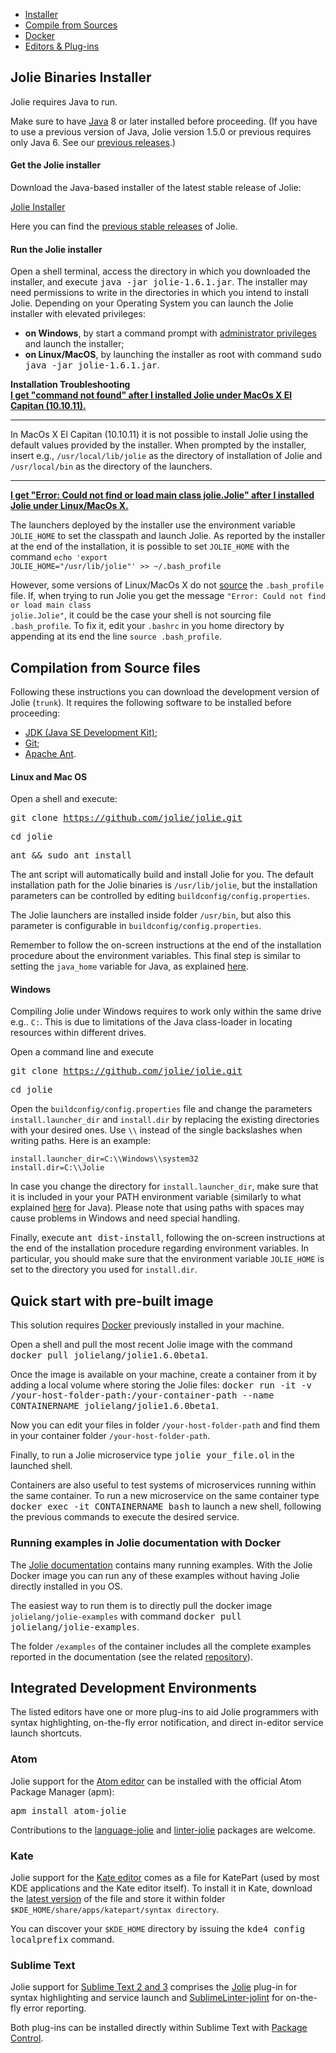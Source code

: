 <!--Themed-->

<div>

<!-- Navigation tabs -->
<ul class="nav nav-tabs" role="tablist">
<li role="presentation" class="active"><a href="#installer" aria-controls="installer" role="tab" data-toggle="tab">Installer</a></li>
<li role="presentation"><a href="#compile" aria-controls="compile" role="tab" data-toggle="tab">Compile from Sources</a></li>
<li role="presentation"><a href="#docker" aria-controls="docker" role="tab" data-toggle="tab">Docker</a></li>
<li role="presentation"><a href="#editors" aria-controls="editors" role="tab" data-toggle="tab">Editors & Plug-ins</a></li>
</ul>

<!-- Tab panels -->
<div class="tab-content">
<div role="tabpanel" class="tab-pane active" id="installer">

## Jolie Binaries Installer

Jolie requires Java to run.

Make sure to have [Java](http://www.java.com/) 8 or
later installed before proceeding.
(If you have to use a previous version of Java, Jolie version 1.5.0 or previous requires only Java 6. See our <a href="https://github.com/jolie/website/tree/master/www/files/releases">previous releases</a>.)

#### Get the Jolie installer

Download the Java-based installer of the latest stable release of Jolie:

<div class="col-xs-12 text-center">
<a href="/files/releases/jolie-1.6.1.jar">
<p class="download">Jolie Installer</p>
</a>
</div>

Here you can find the <a href="https://github.com/jolie/website/tree/master/www/files/releases">previous stable releases</a> of Jolie.

#### Run the Jolie installer

Open a shell terminal, access the directory in which you downloaded the
installer, and execute <kbd>java -jar jolie-1.6.1.jar</kbd>. The installer may
need permissions to write in the directories in which you intend to install
Jolie. Depending on your Operating System you can launch the Jolie installer
with elevated privileges:

<ul>

<li><strong>on Windows</strong>, by start a command prompt with <a
  href="https://technet.microsoft.com/en-us/library/cc947813.aspx">
  administrator privileges</a> and launch the installer;</li>

<li><strong>on Linux/MacOS</strong>, by launching the installer as root with command
<kbd>sudo java -jar jolie-1.6.1.jar</kbd>.</li>

</ul>

<div class="panel panel-default">
<div class="panel-heading"><strong>Installation Troubleshooting</strong></div>
<div class="panel-body">
<div class="accordion" id="accordion2">
<div class="accordion-group">
<div class="accordion-heading">
<a class="accordion-toggle" data-toggle="collapse" data-parent="#accordion2" href="#collapseOne">
<strong>I get "command not found" after I installed Jolie under MacOs X El Capitan (10.10.11).</strong>
</a>
<hr>
</div>
<div id="collapseOne" class="accordion-body collapse">
<div class="accordion-inner">

In MacOs X El Capitan (10.10.11) it is not possible to install Jolie
using the default values provided by the installer. When prompted by
the installer, insert e.g., <code>/usr/local/lib/jolie</code> as
the directory of installation of Jolie and <code>/usr/local/bin</code>
as the directory of the launchers.
<hr>
</div>
</div>
</div>
<div class="accordion-group">
<div class="accordion-heading">
<a class="accordion-toggle" data-toggle="collapse" data-parent="#accordion2" href="#collapseTwo">
<strong>I get "Error: Could not find or load main class jolie.Jolie" after I
installed Jolie under Linux/MacOs X.
</strong>
</a>
</div>
<div id="collapseTwo" class="accordion-body collapse">
<div class="accordion-inner">

The launchers deployed by the installer use the environment variable
<code>JOLIE_HOME</code> to set the classpath and launch Jolie.
As reported by the installer at the end of the installation,
it is possible to set <code>JOLIE_HOME</code> with the command
<code>echo 'export JOLIE_HOME="/usr/lib/jolie"' >> ~/.bash_profile</code>

However, some versions of Linux/MacOs X do not <a
href="http://ss64.com/bash/source.html">source</a> the
<code>.bash_profile</code> file. If, when trying to run Jolie you get the
message <code>"Error: Could not find or load main class jolie.Jolie"</code>, it
could be the case your shell is not sourcing file <code>.bash_profile</code>.
To fix it, edit your <code>.bashrc</code> in you home directory by appending at
its end the line <code>source .bash_profile</code>.

</div>
</div>
</div>
</div>
</div>
</div>
</div>
<div role="tabpanel" class="tab-pane" id="compile">

## Compilation from Source files

Following these instructions you can download the development version of Jolie
(`trunk`). It requires the following software to be installed before
proceeding:

* [JDK (Java SE Development Kit)](http://java.sun.com/javase/downloads/index.jsp);
* [Git](http://git-scm.com/);
* [Apache Ant](http://ant.apache.org/).

<!-- Jump to the instructions for your Operating System:

<div class="text-center">
<a href="#nix"><img style="margin-left: 10px; max-width: 80px;" src="/imgs/os_linux.png" title="Linux" /></a>
<a href="#nix"><img src="/imgs/os_mac.png" style="margin-left: 10px;max-width: 80px;"
title="Mac OS"/></a>
<a href="#windows"><img src="/imgs/os_win.png" style="margin-left: 10px;max-width: 80px;"
 title="Windows"/></a>    
</div> -->

#### <a id="nix"></a>Linux and Mac OS

Open a shell and execute:

<kbd>git clone https://github.com/jolie/jolie.git</kbd>

<kbd>cd jolie</kbd>

<kbd>ant && sudo ant install</kbd>

The ant script will automatically build and install Jolie for you. The default
installation path for the Jolie binaries is `/usr/lib/jolie`, but the
installation parameters can be controlled by editing
`buildconfig/config.properties`.

The Jolie launchers are installed inside folder `/usr/bin`, but also this
parameter is configurable in `buildconfig/config.properties`.

Remember to follow the on-screen instructions at the end of the installation procedure about the environment variables. This final step is similar to setting the `java_home` variable for Java, as explained [here](https://www.java.com/en/download/help/path.xml).

#### <a id="windows"></a>Windows

Compiling Jolie under Windows requires to work only within the same drive e.g..
`C:`. This is due to limitations of the Java class-loader in locating resources
within different drives.

Open a command line and execute

<kbd>git clone https://github.com/jolie/jolie.git</kbd>

<kbd>cd jolie</kbd>

Open the `buildconfig/config.properties` file and change the parameters
`install.launcher_dir` and `install.dir` by replacing the existing directories
with your desired ones. Use `\\` instead of the single backslashes when writing
paths. Here is an example:

```
install.launcher_dir=C:\\Windows\\system32
install.dir=C:\\Jolie
```

In case you change the directory for `install.launcher_dir`, make sure that it
is included in your your PATH environment variable (similarly to what explained
[here](https://www.java.com/en/download/help/path.xml) for Java). Please note
that using paths with spaces may cause problems in Windows and need special
handling.

Finally, execute <kbd>ant dist-install</kbd>, following the on-screen
instructions at the end of the installation procedure regarding environment
variables. In particular, you should make sure that the environment variable
`JOLIE_HOME` is set to the directory you used for `install.dir`.

</div>
<div role="tabpanel" class="tab-pane" id="docker">

## Quick start with pre-built image
This solution requires [Docker](http://www.docker.com) previously installed in
your machine.

Open a shell and pull the most recent Jolie image with the command <kbd>docker
pull jolielang/jolie1.6.0beta1</kbd>.

Once the image is available on your machine, create
a container from it by adding a local volume where storing the Jolie files:
<kbd>docker run -it -v /your-host-folder-path:/your-container-path --name
CONTAINERNAME jolielang/jolie1.6.0beta1</kbd>.

Now you can edit your files in folder
`/your-host-folder-path` and find them in your container folder
`/your-host-folder-path`.

Finally, to run a Jolie microservice type <kbd>jolie your_file.ol</kbd> in the
launched shell.

Containers are also useful to test systems of microservices running within the
same container. To run a new microservice on the same container type
<kbd>docker exec -it CONTAINERNAME bash</kbd> to launch a new shell, following
the previous commands to execute the desired service.

### Running examples in Jolie documentation with Docker
The [Jolie documentation](http://docs.jolie-lang.org/) contains many running examples. With the Jolie Docker image you can run any of these examples without having Jolie directly installed in you OS.

The easiest way to run them is to directly pull the docker image `jolielang/jolie-examples` with command <kbd>docker pull jolielang/jolie-examples</kbd>.

The folder `/examples` of the container includes all the complete examples reported in the documentation (see the related [repository](https://github.com/jolie/examples)).

</div>
<div role="tabpanel" class="tab-pane" id="editors">


## Integrated Development Environments

The listed editors have one or more plug-ins to aid Jolie programmers with syntax highlighting, on-the-fly error notification, and direct in-editor service launch shortcuts.

### Atom

Jolie support for the [Atom editor](http://www.atom.io/) can be installed with
the official Atom Package Manager (apm):

<kbd> apm install atom-jolie </kbd>

Contributions to the
[language-jolie](https://github.com/fmontesi/language-jolie) and
[linter-jolie](https://github.com/fmontesi/linter-jolie) packages are welcome.

### Kate

Jolie support for the [Kate editor](http://kate-editor.org/) comes as a file for KatePart (used by most KDE applications and the Kate editor itself). To install it in Kate, download the [latest version](http://www.jolie-lang.org/files/katepart/jolie.xml) of the file and store it within folder `$KDE_HOME/share/apps/katepart/syntax directory`.

You can discover your `$KDE_HOME` directory by issuing the <kbd>kde4 config localprefix</kbd> command.

### Sublime Text

Jolie support for [Sublime Text 2 and 3](http://www.sublimetext.com/) comprises
the [Jolie](https://packagecontrol.io/packages/jolie) plug-in for syntax
highlighting and service launch and
[SublimeLinter-jolint](https://packagecontrol.io/packages/SublimeLinter-jolint)
for on-the-fly error reporting.

Both plug-ins can be installed directly within Sublime Text with [Package Control](https://packagecontrol.io/installation).

</div>
</div>

</div>
